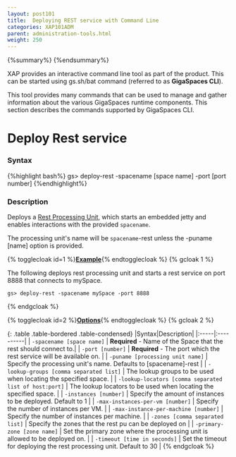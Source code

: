```yaml
---
layout: post101
title:  Deploying REST service with Command Line
categories: XAP101ADM
parent: administration-tools.html
weight: 250
---
```


{%summary%} {%endsummary%}

XAP provides an interactive command line tool as part of the product. This can be started using gs.sh/bat command (referred to as **GigaSpaces CLI**).

This tool provides many commands that can be used to manage and gather information about the various GigaSpaces runtime components. This section describes the commands supported by GigaSpaces CLI.


# Deploy Rest service

### Syntax

{%highlight bash%}
gs> deploy-rest -spacename [space name] -port [port number]
{%endhighlight%}

### Description

Deploys a [Rest Processing Unit]({%currentjavaurl%}/rest-service-overview.html), which starts an embedded jetty and enables interactions with the provided `spacename`.

The processing unit's name will be `spacename`-rest unless the -puname [name] option is provided.


{% togglecloak id=1 %}**<u>Example</u>**{% endtogglecloak %}
{% gcloak 1 %}


The following deploys rest processing unit and starts a rest service on port 8888 that connects to mySpace.

    gs> deploy-rest -spacename mySpace -port 8888


{% endgcloak %}

{% togglecloak id=2 %}**<u>Options</u>**{% endtogglecloak %}
{% gcloak 2 %}

{: .table .table-bordered .table-condensed}
|Syntax|Description|
|:-----|:----------|
| `-spacename [space name]` | **Required** - Name of the Space that the rest should connect to.|
| `-port [number]` | **Required** - The port which the rest service will be available on. |
| `-puname [processing unit name]` |  Specify the processing unit's name. Defaults to [spacename]-rest |
| `-lookup-groups [comma separated list]` |  The lookup groups to be used when locating the specified space. |
| `-lookup-locators [comma separated list of host:port]` | The lookup locators to be used when locating the specified space. |
| `-instances [number]` |  Specify the amount of instances to be deployed. Default to 1 |
| `-max-instances-per-vm [number]` |  Specify the number of instances per VM. |
| `-max-instance-per-machine [number]` |  Specify the number of instances per machine. |
| `-zones [comma separated list]` |  Specify the zones that the rest pu can be deployed on |
| `-primary-zone [zone name]` |  Set the primary zone where the processing unit is allowed to be deployed on. |
| `-timeout [time in seconds]` |  Set the timeout for deploying the rest processing unit. Default to 30 |
{% endgcloak %}

